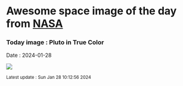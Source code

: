 
# Awesome space image of the day from [NASA](https://api.nasa.gov/)

### Today image : Pluto in True Color
Date : 2024-01-28

![](https://apod.nasa.gov/apod/image/2401/PlutoTrueColor_NewHorizons_960.jpg)

<small>Latest update : Sun Jan 28 10:12:56 2024</small>
        